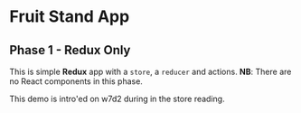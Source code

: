 # Fruit Stand App
## Phase 1 - Redux Only

This is simple **Redux** app with a `store`, a  `reducer` and actions.
**NB**: There are no React components in this phase.

This demo is intro'ed on w7d2 during in the store reading.
